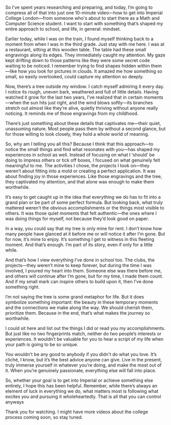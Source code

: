 So I’ve spent years researching and preparing, and today, I’m going to compress all of that into just one 10-minute
video—how to get into Imperial College London—from someone who's about to start there as a Math and Computer Science
student. I want to start with something that’s shaped my entire approach to school, and life, in general: mindset.

Earlier today, while I was on the train, I found myself thinking back to a moment from when I was in the third grade.
Just stay with me here. I was at a restaurant, sitting at this wooden table. The table had these small engravings along
its edges. They immediately caught my attention. My gaze kept drifting down to those patterns like they were some secret
code waiting to be noticed. I remember trying to find shapes hidden within them—like how you look for pictures in
clouds. It amazed me how something so small, so easily overlooked, could capture my attention so deeply.

Now, there’s a tree outside my window. I catch myself admiring it every day. I notice its rough, uneven bark, weathered
and full of little details. Having watched it grow for the last two years, I’ve realized that in certain moments—when
the sun hits just right, and the wind blows softly—its branches stretch out almost like they’re alive, quietly thriving
without anyone really noticing. It reminds me of those engravings from my childhood.

There’s just something about these details that captivates me—their quiet, unassuming nature. Most people pass them by
without a second glance, but for those willing to look closely, they hold a whole world of meaning.

So, why am I telling you all this? Because I think that this approach—to notice the small things and find what resonates
with you—has shaped my experiences in school as well. Instead of focusing on what I ‘should’ be doing to impress others
or tick off boxes, I focused on what genuinely felt meaningful to me. The activities I chose, the projects I took
on—they weren’t about fitting into a mold or creating a perfect application. It was about finding joy in those
experiences. Like those engravings and the tree, they captivated my attention, and that alone was enough to make them
worthwhile.

It’s easy to get caught up in the idea that everything we do has to fit into a grand plan or be part of some perfect
formula. But looking back, what truly mattered weren’t the obvious accomplishments or the things most visible to others.
It was those quiet moments that felt authentic—the ones where I was doing things for myself, not because they’d look
good on paper.

In a way, you could say that my tree is only mine for rent. I don’t know how many people have glanced at it before me or
will notice it after I’m gone. But for now, it’s mine to enjoy. It’s something I get to witness in this fleeting moment.
And that’s enough. I’m part of its story, even if only for a little while.

And that’s how I view everything I’ve done in school too. The clubs, the projects—they weren’t mine to keep forever, but
during the time I was involved, I poured my heart into them. Someone else was there before me, and others will continue
after I’m gone, but for my time, I made them count. And if my small mark can inspire others to build upon it, then I’ve
done something right.

I’m not saying the tree is some grand metaphor for life. But it does symbolize something important:
the beauty in these temporary moments and the connections we make along the way. We should cherish them, prioritize
them. Because in the end, that’s what makes the journey so worthwhile.

I could sit here and list out the things I did or read you my accomplishments. But just like no two fingerprints match,
neither do two people’s interests or experiences. It wouldn’t be valuable for you to hear a script of my life when your
path is going to be so unique.

You wouldn't be any good to anybody if you didn't do what you love. It’s cliché, I know, but it’s the best advice anyone
can give. Live in the present, truly immerse yourself in whatever you’re doing, and make the most out of it. When you’re
genuinely passionate, everything else will fall into place.

So, whether your goal is to get into Imperial or achieve something else entirely, I hope this has been helpful.
Remember, while there’s always an element of luck in everything we do, what matters most is following what excites you
and pursuing it wholeheartedly. That is all that you can control anyways

Thank you for watching.  I might have more videos about the college process coming soon, so stay tuned.
